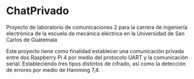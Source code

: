 # ChatPrivado
Proyecto de laboratorio de comunicaciones 2 para la carrera de ingeniería electrónica de la escuela de mecánica eléctrica en la Universidad de San Carlos de Guatemala

Este proyecto tiene como finalidad establecer una comunicación privada entre dos Raspberry Pi 4 por medio del protocolo UART y la comunicación serial. Estableciendo tres tipos distintos de cifrado, así como la detección de errores por medio de Hamming 7,4.

